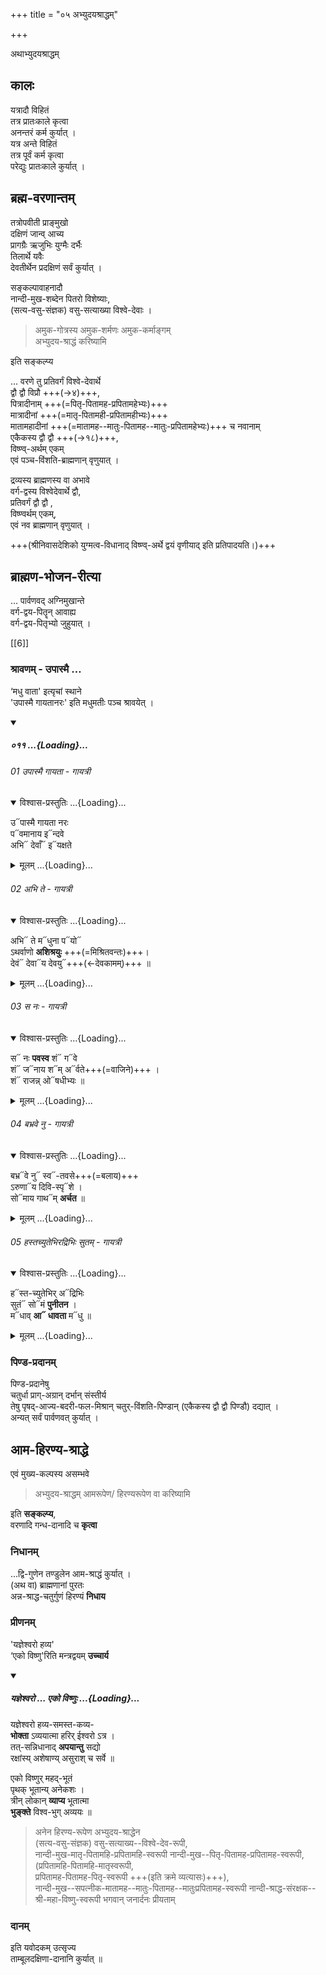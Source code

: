 +++
title = "०५ अभ्युदयश्राद्धम्"

+++

अथाभ्युदयश्राद्धम्

## कालः
यत्रादौ विहितं  
तत्र प्रातःकाले कृत्वा  
अनन्तरं कर्म कुर्यात् ।  
यत्र अन्ते विहितं  
तत्र पूर्वं कर्म कृत्वा  
परेद्युः प्रातःकाले कुर्यात् । 

## ब्रह्म-वरणान्तम्
तत्रोपवीती प्राङ्मुखो  
दक्षिणं जान्व् आच्य  
प्रागग्रैः ऋजुभिः युग्मैः दर्भैः  
तिलार्थे यवैः  
देवतीर्थेन प्रदक्षिणं सर्वं कुर्यात् ।  

सङ्कल्पावाहनादौ  
नान्दी-मुख-शब्देन पितरो विशेष्याः,  
(सत्य-वसु-संज्ञक) वसु-सत्याख्या विश्वे-देवाः ।  

> अमुक-गोत्रस्य अमुक-शर्मणः अमुक-कर्माङ्गम्  
> अभ्युदय-श्राद्धं करिष्यामि 

इति सङ्कल्प्य  

… वरणे तु प्रतिवर्गं विश्वे-देवार्थे  
द्वौ द्वौ विप्रौ +++(→४)+++,  
पित्रादीनाम् +++(=पितृ-पितामह-प्रपितामहेभ्यः)+++  
मात्रादीनां +++(=मातृ-पितामही-प्रपितामहीभ्यः)+++  
मातामहादीनां +++(=मातामह--मातुः-पितामह--मातुः-प्रपितामहेभ्यः)+++ च नवानाम्  
एकैकस्य द्वौ द्वौ +++(→१८)+++,  
विष्ण्व्-अर्थम् एकम्  
एवं पञ्च-विंशति-ब्राह्मणान् वृणुयात् ।  

द्रव्यस्य ब्राह्मणस्य वा अभावे  
वर्ग-द्वस्य विश्वेदेवार्थे द्वौ,  
प्रतिवर्गं द्वौ द्वौ ,  
विष्ण्वर्थम् एकम्,  
एवं नव ब्राह्मणान् वृणुयात् ।  

+++(श्रीनिवासदेशिको युग्मत्व-विधानाद् विष्ण्व्-अर्थे द्वयं वृणीयाद् इति प्रतिपादयति।)+++

## ब्राह्मण-भोजन-रीत्या
… पार्वणवद् अग्निमुखान्ते  
वर्ग-द्वय-पितॄन् आवाह्य  
वर्ग-द्वय-पितृभ्यो जुहुयात् । 

[[6]]

### श्रावणम् - उपास्मै …
‘मधु वाता' इत्यृचां स्थाने  
'उपास्मै गायतानरः' इति मधुमतीः पञ्च श्रावयेत् ।  

<div class="js_include" includetitle="false" newlevelforh1="5" unfilled url="/vedAH_Rk/shAkalam/saMhitA/vishvAsa-prastutiH/09/011_1-5_upAsmai_madhumatIH">
<details open><summary><h5>०११ ...{Loading}...</h5></summary>

###### 01 उपास्मै गायता - गायत्री
<div class="js_include" newlevelforh1="3" title="विश्वास-प्रस्तुतिः" unfilled="" url="/vedAH_Rk/shAkalam/saMhitA/vishvAsa-prastutiH/09/011/01_upAsmai_gAyatA.md">
<details open><summary><h8>विश्वास-प्रस्तुतिः ...{Loading}...</h8></summary>

उ᳓पास्मै गायता नरः  
प᳓वमानाय इ᳓न्दवे  
अभि᳓ देवाँ᳓ इ᳓यक्षते
</details>
</div>
<div class="js_include collapsed" newlevelforh1="3" title="मूलम्" unfilled="" url="/vedAH_Rk/shAkalam/saMhitA/mUlam/09/011/01_upAsmai_gAyatA.md">
<details><summary><h8>मूलम् ...{Loading}...</h8></summary>

उपा॑स्मै गायता नरः॒ पव॑माना॒येन्द॑वे ।  
अ॒भि दे॒वाँ इय॑क्षते ॥
</details>
</div>

###### 02 अभि ते - गायत्री
<div class="js_include" newlevelforh1="3" title="विश्वास-प्रस्तुतिः" unfilled="" url="/vedAH_Rk/shAkalam/saMhitA/vishvAsa-prastutiH/09/011/02_abhi_te.md">
<details open><summary><h8>विश्वास-प्रस्तुतिः ...{Loading}...</h8></summary>

अभि᳓ ते म᳓धुना प᳓यो᳓  
ऽथर्वाणो **अशिश्रयुः** +++(=मिश्रितवन्तः)+++।  
देवं᳓ देवा᳓य देवयु᳓+++(←देवकामम्)+++ ॥

</details>
</div>
<div class="js_include collapsed" newlevelforh1="3" title="मूलम्" unfilled="" url="/vedAH_Rk/shAkalam/saMhitA/mUlam/09/011/02_abhi_te.md">
<details><summary><h8>मूलम् ...{Loading}...</h8></summary>

अ॒भि ते॒ मधु॑ना॒ पयोऽथ॑र्वाणो अशिश्रयुः ।  
दे॒वं दे॒वाय॑ देव॒यु ॥
</details>
</div>

###### 03 स नः - गायत्री
<div class="js_include" newlevelforh1="3" title="विश्वास-प्रस्तुतिः" unfilled="" url="/vedAH_Rk/shAkalam/saMhitA/vishvAsa-prastutiH/09/011/03_sa_naH.md">
<details open><summary><h8>विश्वास-प्रस्तुतिः ...{Loading}...</h8></summary>

स᳓ नः **पवस्व** शं᳓ ग᳓वे  
शं᳓ ज᳓नाय श᳓म् अ᳓र्वते+++(=वाजिने)+++ ।  
शं᳓ राजन्न् ओ᳓षधीभ्यः ॥

</details>
</div>
<div class="js_include collapsed" newlevelforh1="3" title="मूलम्" unfilled="" url="/vedAH_Rk/shAkalam/saMhitA/mUlam/09/011/03_sa_naH.md">
<details><summary><h8>मूलम् ...{Loading}...</h8></summary>

स नः॑ पवस्व॒ शं गवे॒ शं जना॑य॒ शमर्व॑ते ।  
शं रा॑ज॒न्नोष॑धीभ्यः ॥
</details>
</div>

###### 04 बभ्रवे नु - गायत्री
<div class="js_include" newlevelforh1="3" title="विश्वास-प्रस्तुतिः" unfilled="" url="/vedAH_Rk/shAkalam/saMhitA/vishvAsa-prastutiH/09/011/04_babhrave_nu.md">
<details open><summary><h8>विश्वास-प्रस्तुतिः ...{Loading}...</h8></summary>

बभ्र᳓वे नु᳓ स्व᳓-तवसे+++(=बलाय)+++  
ऽरुणा᳓य दिवि-स्पृ᳓शे ।  
सो᳓माय गाथ᳓म् **अर्चत** ॥

</details>
</div>
<div class="js_include collapsed" newlevelforh1="3" title="मूलम्" unfilled="" url="/vedAH_Rk/shAkalam/saMhitA/mUlam/09/011/04_babhrave_nu.md">
<details><summary><h8>मूलम् ...{Loading}...</h8></summary>

ब॒भ्रवे॒ नु स्वत॑वसेऽरु॒णाय॑ दिवि॒स्पृशे॑ ।  
सोमा॑य गा॒थम॑र्चत ॥
</details>
</div>

###### 05 हस्तच्युतेभिरद्रिभिः सुतम् - गायत्री
<div class="js_include" newlevelforh1="3" title="विश्वास-प्रस्तुतिः" unfilled="" url="/vedAH_Rk/shAkalam/saMhitA/vishvAsa-prastutiH/09/011/05_hastachyutebhiradribhiH_sutaM.md">
<details open><summary><h8>विश्वास-प्रस्तुतिः ...{Loading}...</h8></summary>

ह᳓स्त-च्युतेभिर् अ᳓द्रिभिः  
सुतं᳓ सो᳓मं **पुनीतन** ।  
म᳓धाव् **आ᳓ धावता** म᳓धु ॥

</details>
</div>
<div class="js_include collapsed" newlevelforh1="3" title="मूलम्" unfilled="" url="/vedAH_Rk/shAkalam/saMhitA/mUlam/09/011/05_hastachyutebhiradribhiH_sutaM.md">
<details><summary><h8>मूलम् ...{Loading}...</h8></summary>

हस्त॑च्युतेभि॒रद्रि॑भिः सु॒तं सोमं॑ पुनीतन ।  
मधा॒वा धा॑वता॒ मधु॑ ॥
</details>
</div>
</details>
</div>  

### पिण्ड-प्रदानम्
पिण्ड-प्रदानेषु  
चतुर्धा प्राग्-अग्रान् दर्भान् संस्तीर्य  
तेषु पृषद्-आज्य-बदरी-फल-मिश्रान् चतुर्-विंशति-पिण्डान् (एकैकस्य द्वौ द्वौ पिण्डौ) दद्यात् ।  
अन्यत् सर्वं पार्वणवत् कुर्यात् ।  

## आम-हिरण्य-श्राद्धे
एवं मुख्य-कल्पस्य असम्भवे  

> अभ्युदय-श्राद्धम् आमरूपेण/ हिरण्यरूपेण वा करिष्यामि  

इति **सङ्कल्प्य**,  
वरणादि गन्ध-दानादि च **कृत्वा**  

### निधानम्
…द्वि-गुणेन तण्डुलेन आम-श्राद्धं कुर्यात् ।  
(अथ वा) ब्राह्मणानां पुरतः  
अन्न-श्राद्ध-चतुर्गुणं हिरण्यं **निधाय**  

### प्रीणनम्
'यज्ञेश्वरो हव्य'  
‘एको विष्णु'रिति मन्त्रद्वयम् **उच्चार्य** 

<div class="js_include" includetitle="false" newlevelforh1="5" unfilled url="/vedAH_yajuH/taittirIyam/sUtram/ApastambaH/gRhyam/paddhatiH/shrIvaiShNavaH/mantrAdi/yaJNeshvaraH__eko_viShNuH/">
<details open><summary><h5>यज्ञेश्वरो … एको विष्णुः ...{Loading}...</h5></summary>

यज्ञेश्वरो हव्य-समस्त-कव्य-  
**भोक्ता** ऽव्ययात्मा हरिर् ईश्वरो ऽत्र ।  
तत्-सन्निधानाद् **अपयान्तु** सद्यो  
रक्षांस्य् अशेषाण्य् असुराश् च सर्वे ॥

एको विष्णुर् महद्-भूतं  
पृथक् भूतान्य् अनेकशः ।  
त्रीन् लोकान् **व्याप्य** भूतात्मा  
**भुङ्क्ते** विश्व-भुग् अव्ययः ॥ 
</details>
</div>  

> अनेन हिरण्य-रूपेण अभ्युदय-श्राद्धेन  
(सत्य-वसु-संज्ञक) वसु-सत्याख्य--विश्वे-देव-रूपी,  
नान्दी-मुख-मातृ-पितामहि-प्रपितामहि-स्वरूपी नान्दी-मुख--पितृ-पितामह-प्रपितामह-स्वरूपी,  
(प्रपितामहि-पितामहि-मातृस्वरूपी,  
प्रपितामह-पितामह-पितृ-स्वरूपी +++(इति क्रमे व्यत्यासः)+++),  
नान्दी-मुख--सपत्नीक-मातामह--मातुः-पितामह--मातुःप्रपितामह-स्वरूपी नान्दी-श्राद्ध-संरक्षक--श्री-महा-विष्णु-स्वरूपी भगवान् जनार्दनः प्रीयताम्  

### दानम्
इति यवोदकम् उत्सृज्य  
ताम्बूलदक्षिणा-दानानि कुर्यात् ॥
